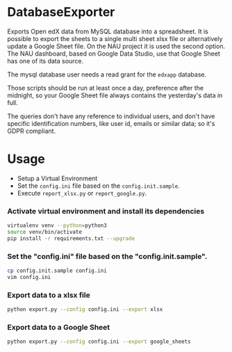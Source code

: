 # DatabaseExporter

Exports Open edX data from MySQL database into a spreadsheet. 
It is possible to export the sheets to a single multi sheet xlsx file or alternatively 
update a Google Sheet file. On the NAU project it is used the second option.
The NAU dashboard, based on Google Data Studio, use that Google Sheet has one of
its data source.

The mysql database user needs a read grant for the `edxapp` database.

Those scripts should be run at least once a day, preference after the midnight, so your
Google Sheet file always contains the yesterday's data in full.

The queries don't have any reference to individual users, and don't have specific
identification numbers, like user id, emails or similar data; so it's GDPR compliant.

# Usage

 - Setup a Virtual Environment
 - Set the `config.ini` file based on the `config.init.sample`.
 - Execute `report_xlsx.py` or `report_google.py`.


### Activate virtual environment and install its dependencies

```bash
virtualenv venv --python=python3
source venv/bin/activate
pip install -r requirements.txt --upgrade
```

### Set the "config.ini" file based on the "config.init.sample".
```bash
cp config.init.sample config.ini
vim config.ini
```

### Export data to a xlsx file
```bash
python export.py --config config.ini --export xlsx
```

### Export data to a Google Sheet
```bash
python export.py --config config.ini --export google_sheets
```
